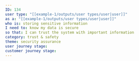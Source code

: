 ```yaml
---
ID: 134
user type: "[[example-1/outputs/user types/user|user]]"
as a: "[[example-1/outputs/user types/user|user]]"
who is: storing sensitive information
I need to: know my data is secure
so that: I can trust the system with important information
category: trust & safety
theme: security assurance
user journey stage:
customer journey stage:
---
```

